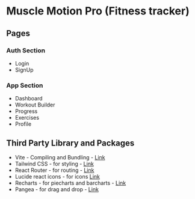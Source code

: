 # Muscle Motion Pro (Fitness tracker)


## Pages

### Auth Section

- Login
- SignUp

### App Section

- Dashboard
- Workout Builder 
- Progress
- Exercises 
- Profile

## Third Party Library and Packages

- Vite - Compiling and Bundling - [Link](https://vite.dev/guide/)
- Tailwind CSS - for styling - [Link](https://tailwindcss.com/docs/installation/using-vite)
- React Router - for routing - [Link](https://reactrouter.com/start/declarative/installation)
- Lucide react icons - for icons [Link](https://lucide.dev/guide/packages/lucide-react)
- Recharts - for piecharts and barcharts - [Link](https://www.npmjs.com/package/recharts)
- Pangea - for drag and drop - [Link](https://www.npmjs.com/package/@hello-pangea/dnd)